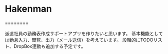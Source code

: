# Hakenman #
========

派遣社員の勤務表作成サポートアプリを作りたいと思います。
基本機能としては勤怠入力、閲覧、出力（メール送信）を考えています。
段階的にTODOリスト、DropBox連動も追加する予定です。